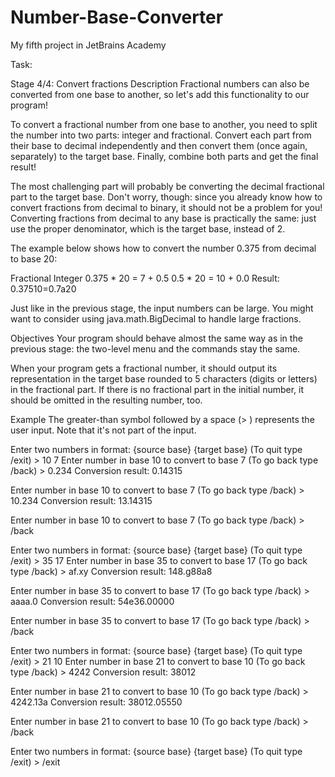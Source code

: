 # Number-Base-Converter
My fifth project in JetBrains Academy

Task:

Stage 4/4: Convert fractions
Description
Fractional numbers can also be converted from one base to another, so let's add this functionality to our program!

To convert a fractional number from one base to another, you need to split the number into two parts: integer and fractional. Convert each part from their base to decimal independently and then convert them (once again, separately) to the target base. Finally, combine both parts and get the final result!

The most challenging part will probably be converting the decimal fractional part to the target base. Don't worry, though: since you already know how to convert fractions from decimal to binary, it should not be a problem for you! Converting fractions from decimal to any base is practically the same: just use the proper denominator, which is the target base, instead of 2.

The example below shows how to convert the number 0.375 from decimal to base 20:

Fractional	Integer
0.375 * 20 =	7 + 0.5
0.5 * 20 =	10 + 0.0
Result: 0.37510=0.7a20

Just like in the previous stage, the input numbers can be large. You might want to consider using java.math.BigDecimal to handle large fractions.

Objectives
Your program should behave almost the same way as in the previous stage: the two-level menu and the commands stay the same.

When your program gets a fractional number, it should output its representation in the target base rounded to 5 characters (digits or letters) in the fractional part. If there is no fractional part in the initial number, it should be omitted in the resulting number, too.

Example
The greater-than symbol followed by a space (> ) represents the user input. Note that it's not part of the input.

Enter two numbers in format: {source base} {target base} (To quit type /exit) > 10 7
Enter number in base 10 to convert to base 7 (To go back type /back) > 0.234
Conversion result: 0.14315

Enter number in base 10 to convert to base 7 (To go back type /back) > 10.234
Conversion result: 13.14315

Enter number in base 10 to convert to base 7 (To go back type /back) > /back

Enter two numbers in format: {source base} {target base} (To quit type /exit) > 35 17
Enter number in base 35 to convert to base 17 (To go back type /back) > af.xy
Conversion result: 148.g88a8

Enter number in base 35 to convert to base 17 (To go back type /back) > aaaa.0
Conversion result: 54e36.00000

Enter number in base 35 to convert to base 17 (To go back type /back) > /back

Enter two numbers in format: {source base} {target base} (To quit type /exit) > 21 10
Enter number in base 21 to convert to base 10 (To go back type /back) > 4242
Conversion result: 38012

Enter number in base 21 to convert to base 10 (To go back type /back) > 4242.13a
Conversion result: 38012.05550

Enter number in base 21 to convert to base 10 (To go back type /back) > /back

Enter two numbers in format: {source base} {target base} (To quit type /exit) > /exit
